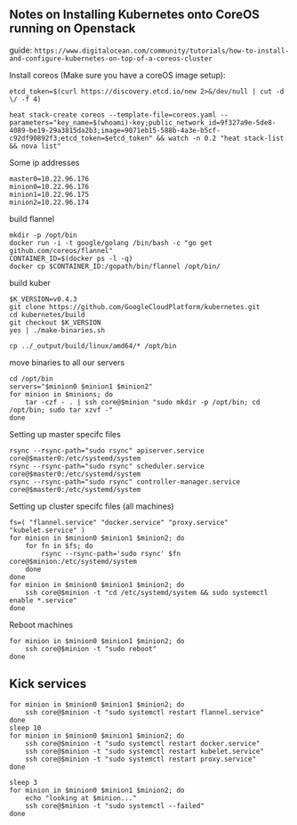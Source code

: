 Notes on Installing Kubernetes onto CoreOS running on Openstack
---------------------------------------------------------------
guide: `https://www.digitalocean.com/community/tutorials/how-to-install-and-configure-kubernetes-on-top-of-a-coreos-cluster`

Install coreos (Make sure you have a coreOS image setup):
```
etcd_token=$(curl https://discovery.etcd.io/new 2>&/dev/null | cut -d \/ -f 4)

heat stack-create coreos --template-file=coreos.yaml --parameters="key_name=$(whoami)-key;public_network_id=9f327a9e-5de8-4089-be19-29a3815da2b3;image=9071eb15-588b-4a3e-b5cf-c92df90892f3;etcd_token=$etcd_token" && watch -n 0.2 "heat stack-list && nova list"
```

Some ip addresses
```
master0=10.22.96.176
minion0=10.22.96.176
minion1=10.22.96.175
minion2=10.22.96.174
```

build flannel
```
mkdir -p /opt/bin
docker run -i -t google/golang /bin/bash -c "go get github.com/coreos/flannel"
CONTAINER_ID=$(docker ps -l -q)
docker cp $CONTAINER_ID:/gopath/bin/flannel /opt/bin/
```

build kuber
```
$K_VERSION=v0.4.3
git clone https://github.com/GoogleCloudPlatform/kubernetes.git
cd kubernetes/build
git checkout $K_VERSION
yes | ./make-binaries.sh

cp ../_output/build/linux/amd64/* /opt/bin
```

move binaries to all our servers
```
cd /opt/bin
servers="$minion0 $minion1 $minion2"
for minion in $minions; do
    tar -czf - . | ssh core@$minion "sudo mkdir -p /opt/bin; cd /opt/bin; sudo tar xzvf -"
done
```

Setting up master specifc files
```
rsync --rsync-path="sudo rsync" apiserver.service core@$master0:/etc/systemd/system
rsync --rsync-path="sudo rsync" scheduler.service core@$master0:/etc/systemd/system
rsync --rsync-path="sudo rsync" controller-manager.service core@$master0:/etc/systemd/system
```

Setting up cluster specifc files (all machines)
```
fs=( "flannel.service" "docker.service" "proxy.service" "kubelet.service" )
for minion in $minion0 $minion1 $minion2; do
    for fn in $fs; do
        rsync --rsync-path='sudo rsync' $fn core@$minion:/etc/systemd/system
    done
done
for minion in $minion0 $minion1 $minion2; do
    ssh core@$minion -t "cd /etc/systemd/system && sudo systemctl enable *.service"
done
```

Reboot machines
```
for minion in $minion0 $minion1 $minion2; do
    ssh core@$minion -t "sudo reboot"
done
```

Kick services
-------------
```
for minion in $minion0 $minion1 $minion2; do
    ssh core@$minion -t "sudo systemctl restart flannel.service"
done
sleep 10
for minion in $minion0 $minion1 $minion2; do
    ssh core@$minion -t "sudo systemctl restart docker.service"
    ssh core@$minion -t "sudo systemctl restart kubelet.service"
    ssh core@$minion -t "sudo systemctl restart proxy.service"
done

sleep 3
for minion in $minion0 $minion1 $minion2; do
    echo "looking at $minion..."
    ssh core@$minion -t "sudo systemctl --failed"
done
```
